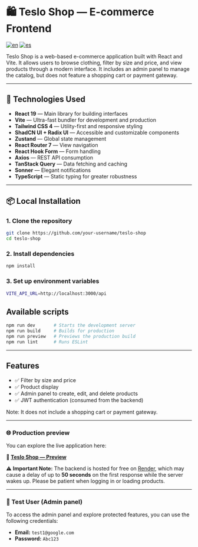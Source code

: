 # 🛍️ Teslo Shop — E-commerce Frontend
[![en](https://img.shields.io/badge/lang-en-red.svg)](README.md)
[![es](https://img.shields.io/badge/lang-es-yellow.svg)](README.es.md)


Teslo Shop is a web-based e-commerce application built with React and Vite. It allows users to browse clothing, filter by size and price, and view products through a modern interface. It includes an admin panel to manage the catalog, but does not feature a shopping cart or payment gateway.

---

## 🚀 Technologies Used

- **React 19** — Main library for building interfaces  
- **Vite** — Ultra-fast bundler for development and production  
- **Tailwind CSS 4** — Utility-first and responsive styling  
- **ShadCN UI + Radix UI** — Accessible and customizable components  
- **Zustand** — Global state management  
- **React Router 7** — View navigation  
- **React Hook Form** — Form handling  
- **Axios** — REST API consumption  
- **TanStack Query** — Data fetching and caching  
- **Sonner** — Elegant notifications  
- **TypeScript** — Static typing for greater robustness

---

## 📦 Local Installation

### 1. Clone the repository

```bash
git clone https://github.com/your-username/teslo-shop
cd teslo-shop
```

### 2. Install dependencies
```bash
npm install
```

### 3. Set up environment variables
```bash
VITE_API_URL=http://localhost:3000/api
```

## Available scripts
```bash
npm run dev       # Starts the development server
npm run build     # Builds for production
npm run preview   # Previews the production build
npm run lint      # Runs ESLint
```

---

## Features

- ✅ Filter by size and price
- ✅ Product display
- ✅ Admin panel to create, edit, and delete products
- ✅ JWT authentication (consumed from the backend)

Note: It does not include a shopping cart or payment gateway.

---

### 🌐 Production preview

You can explore the live application here:

**🔗 [Teslo Shop — Preview](https://testlo-e-commerce.netlify.app/)** 

⚠️  **Important Note:** The backend is hosted for free on [Render](https://render.com/), which may cause a delay of up to **50 seconds** on the first response while the server wakes up. Please be patient when logging in or loading products.

---

### 🔐 Test User (Admin panel)

To access the admin panel and explore protected features, you can use the following credentials:

- **Email:** `test1@google.com`  
- **Password:** `Abc123`